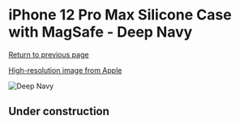 # iPhone 12 Pro Max Silicone Case with MagSafe - Deep Navy

[Return to previous page](/iphone_12)

[High-resolution image from Apple](https://store.storeimages.cdn-apple.com/8756/as-images.apple.com/is/MHLD3?wid=4500&hei=4500&fmt=png)

<div style="width: 512px"><img src="/almost_uncompressed/MHLD3.webp" alt="Deep Navy"></div>

## Under construction
